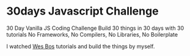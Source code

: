 # 30days Javascript Challenge
30 Day Vanilla JS Coding Challenge 
Build 30 things in 30 days with 30 tutorials 
No Frameworks, No Compilers, No Libraries, No Boilerplate 

I watched [Wes Bos](https://javascript30.com) tutorials and build the things by myself.
